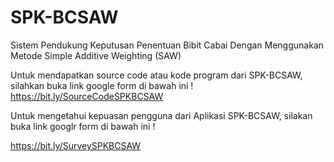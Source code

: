 # SPK-BCSAW
Sistem Pendukung Keputusan Penentuan Bibit Cabai Dengan Menggunakan Metode Simple Additive Weighting (SAW)

Untuk mendapatkan source code atau kode program dari SPK-BCSAW, silahkan buka link google form di bawah ini !
https://bit.ly/SourceCodeSPKBCSAW

Untuk mengetahui kepuasan pengguna dari Aplikasi SPK-BCSAW, silakan buka link googlr form di bawah ini !

https://bit.ly/SurveySPKBCSAW
